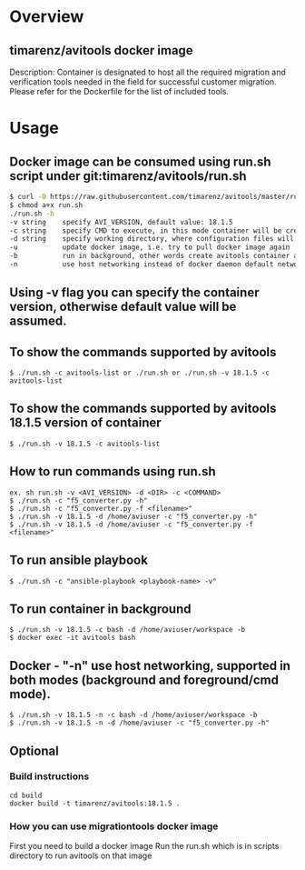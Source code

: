# Overview
## timarenz/avitools docker image
Description: Container is designated to host all the required migration and verification tools needed in the field for successful customer migration. Please refer for the Dockerfile for the list of included tools.

# Usage
## Docker image can be consumed using run.sh script under git:timarenz/avitools/run.sh
```bash
$ curl -O https://raw.githubusercontent.com/timarenz/avitools/master/run.sh
$ chmod a+x run.sh
./run.sh -h
-v string    specify AVI_VERSION, default value: 18.1.5
-c string    specify CMD to execute, in this mode container will be created and destroyed on command run, default value: avitools-list
-d string    specify working directory, where configuration files will exist, default value: /Users/smarunich/GitHub/avitools/scripts/avi
-u           update docker image, i.e. try to pull docker image again
-b           run in background, other words create avitools container and retain it, container can be accessible after script execution, for example as "docker exec -it avitools bash", default value: avitools-list
-n           use host networking instead of docker daemon default network, i.e. docker run --net=host
```
## Using -v flag you can specify the container version, otherwise default value will be assumed.

## To show the commands supported by avitools
```
$ ./run.sh -c avitools-list or ./run.sh or ./run.sh -v 18.1.5 -c avitools-list
```
## To show the commands supported by avitools 18.1.5 version of container
```
$ ./run.sh -v 18.1.5 -c avitools-list
```
## How to run commands using run.sh
```
ex. sh run.sh -v <AVI_VERSION> -d <DIR> -c <COMMAND>
$ ./run.sh -c "f5_converter.py -h"
$ ./run.sh -c "f5_converter.py -f <filename>"
$ ./run.sh -v 18.1.5 -d /home/aviuser -c "f5_converter.py -h"
$ ./run.sh -v 18.1.5 -d /home/aviuser -c "f5_converter.py -f <filename>"
```

## To run ansible playbook
```
$ ./run.sh -c "ansible-playbook <playbook-name> -v"
```
## To run container in background
```
$ ./run.sh -v 18.1.5 -c bash -d /home/aviuser/workspace -b
$ docker exec -it avitools bash
```
## Docker - "-n" use host networking, supported in both modes (background and foreground/cmd mode).
```
$ ./run.sh -v 18.1.5 -n -c bash -d /home/aviuser/workspace -b
$ ./run.sh -v 18.1.5 -n -d /home/aviuser -c "f5_converter.py -h"
```

## Optional
### Build instructions
```
cd build
docker build -t timarenz/avitools:18.1.5 .
```
### How you can use migrationtools docker image
First you need to build a docker image
Run the run.sh which is in scripts directory to run avitools on that image